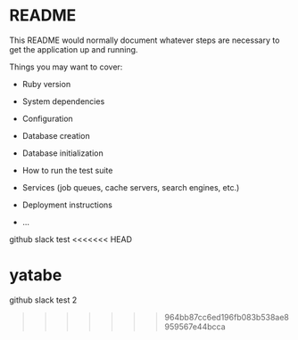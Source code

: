 # README

This README would normally document whatever steps are necessary to get the
application up and running.

Things you may want to cover:

* Ruby version

* System dependencies

* Configuration

* Database creation

* Database initialization

* How to run the test suite

* Services (job queues, cache servers, search engines, etc.)

* Deployment instructions

* ...

github slack test
<<<<<<< HEAD

yatabe
=======
github slack test 2
>>>>>>> 964bb87cc6ed196fb083b538ae8959567e44bcca
